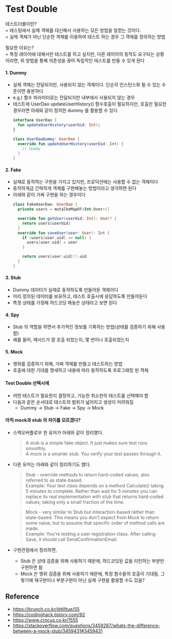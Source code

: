 # Test Double

테스트더블이란?  
= 테스팅에서 실제 객체를 대신해서 사용하는 모든 방법을 일컫는 것이다.  
= 실제 객체가 아닌 단순한 객체를 이용하여 테스트 하는 경우 그 객체를 정의하는 방법  

필요한 이유는?  
= 특정 레이어에 대해서만 테스트를 하고 싶지만, 다른 레이어의 동작도 요구되는 상황이라면, 위 방법을 통해 의존성을 끊어 독립적인 테스트를 만들 수 있게 된다


#### 1. Dummy
- 실제 객체는 전달되지만, 사용되지 않는 객체이다. 단순히 인스턴스화 될 수 있는 수준이면 충분하다
- e.g.) 함수 파라미터로는 전달되지만 내부에서 사용되지 않는 경우
- 테스트에 UserDao updateUserHistory() 함수호출이 필요하지만, 호출만 필요한 경우라면 아래와 같이 정의한 dummy 를 활용할 수 있다
  ```kotlin
  interface UserDao {
    fun updateUserHistory(userUid: Int);
  }

  class UserDaoDummy: UserDao {
    override fun updateUserHistory(userUid: Int) {
      // dummy
    }
  }
  ```

#### 2. Fake
- 실제로 동작하는 구현을 가지고 있지만, 프로덕션에는 사용할 수 없는 객체이다
- 동작하게금 간략하게 객체를 구현해놓는 방법이라고 생각하면 된다
- 아래와 같이 가짜 구현을 하는 경우이다 
  ```kotlin
  class FakeUserDao: UserDao {
    private users = mutalbeMapOf<Int,User>()

    override fun getUser(userUid: Int): User? {
      return users[userUid]
    }
    override fun saveUser(user: User): Int {
      if (users[user.uid] == null) {
        users[user.uid] = user
      } 

      return users[user.uid]!!.uid
    }
  }
  ```


#### 3. Stub
- Dummy 데이터가 실제로 동작하도록 만들어둔 객체이다
- 미리 정의된 데이터를 보유하고, 테스트 호출시에 응답하도록 만들어둔다
- 특정 상태를 가정해 하드코딩 해놓은 상태라고 보면 된다

#### 4. Spy
- Stub 의 역할을 하면서 추가적인 정보를 기록하는 방법(상태를 검증하기 위해 사용함)
- 예를 들어, 메서드가 잘 호출 되었는지, 몇 번이나 호출되었는지

#### 5. Mock
- 행위를 검증하기 위해, 가짜 객체를 만들고 테스트하는 방법
- 호출에 대한 기대를 명세하고 내용에 따라 동작하도록 프로그래밍 된 객체

#### Test Double 선택시에

- 어떤 테스트가 필요한지 결정하고, 가능한 최소한의 테스트를 선택해야 함
- 다음과 같은 순서대로 테스트의 범위가 넓어지고 생성이 어려워짐
  - Dummy -> Stub -> Fake -> Spy -> Mock

#### 아직 mock과 stub 의 차이를 모르겠다?

- 스택오버플로우 한 유저가 아래와 같이 정리했다.
  > A stub is a simple fake object. It just makes sure test runs smoothly.  
  > A mock is a smarter stub. You verify your test passes through it.


- 다른 유저는 아래와 같이 정리하기도 했다.
  > Stub - override methods to return hard-coded values, also referred to as state-based.  
  Example: Your test class depends on a method Calculate() taking 5 minutes to complete. Rather than wait for 5 minutes you can replace its real implementation with stub that returns hard-coded values; taking only a small fraction of the time.

  > Mock - very similar to Stub but interaction-based rather than state-based. This means you don't expect from Mock to return some value, but to assume that specific order of method calls are made.  
  Example: You're testing a user registration class. After calling Save, it should call SendConfirmationEmail.

- 구현관점에서 정리하면,
  - Stub 은 상태 검증을 위해 사용하기 때문에, 하드코딩된 값을 리턴하는 부분만 구현하면 됨
  - Mock 은 행위 검증을 위해 사용하기 때문에, 특정 함수들의 호출이 기대됨. 그렇기에 재구현이나 부분구현이 아닌 실제 구현을 활용할 수도 있음? 

## Reference

- https://brunch.co.kr/@tilltue/55
- https://codinghack.tistory.com/92
- https://www.crocus.co.kr/1555
- https://stackoverflow.com/questions/3459287/whats-the-difference-between-a-mock-stub/3459431#3459431
